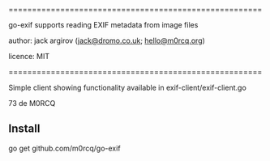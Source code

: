 ======================================================

go-exif supports reading EXIF metadata from image files

author: jack argirov (jack@dromo.co.uk; hello@m0rcq.org)

licence: MIT

======================================================

Simple client showing functionality available in exif-client/exif-client.go

73 de M0RCQ

Install
-------

go get github.com/m0rcq/go-exif

